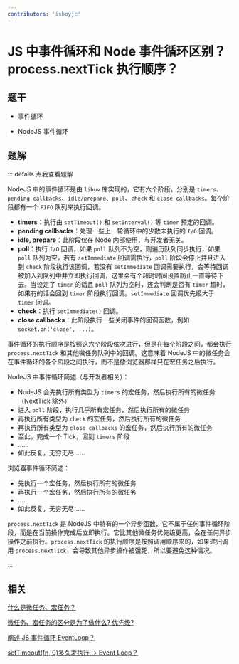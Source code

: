 ```yaml
---
contributors: 'isboyjc'
---
```


# JS 中事件循环和 Node 事件循环区别？process.nextTick 执行顺序？


## 题干

- 事件循环

- NodeJS 事件循环



## 题解

::: details 点我查看题解

NodeJS 中的事件循环是由 `libuv` 库实现的，它有六个阶段，分别是 `timers`、`pending callbacks`、`idle/prepare`、`poll`、`check` 和 `close callbacks`。每个阶段都有一个 `FIFO` 队列来执行回调。

- **timers**：执行由 `setTimeout()` 和 `setInterval()` 等 `timer` 预定的回调。
- **pending callbacks**：处理一些上一轮循环中的少数未执行的 `I/O` 回调。
- **idle, prepare**：此阶段仅在 Node 内部使用，与开发者无关。
- **poll**：执行 `I/O` 回调，如果 `poll` 队列不为空，则遍历队列同步执行，如果 `poll` 队列为空，若有 `setImmediate` 回调需执行，`poll` 阶段会停止并且进入到 `check` 阶段执行该回调，若没有 `setImmediate` 回调需要执行，会等待回调被加入到队列中并立即执行回调，这里会有个超时时间设置防止一直等待下去。当设定了 `timer` 的话且 `poll` 队列为空时，还会判断是否有 `timer` 超时，如果有的话会回到 `timer` 阶段执行回调。`setImmediate` 回调优先级大于 `timer` 回调。
- **check**：执行 `setImmediate()` 回调。
- **close callbacks**：此阶段执行一些关闭事件的回调函数，例如 `socket.on('close', ...)`。

事件循环的执行顺序是按照这六个阶段依次进行，但是在每个阶段之间，都会执行 `process.nextTick` 和其他微任务队列中的回调。这意味着 NodeJS 中的微任务会在事件循环的各个阶段之间执行，而不是像浏览器那样只在宏任务之后执行。


NodeJS 中事件循环简述（与开发者相关）：

- NodeJS 会先执行所有类型为 `timers` 的宏任务，然后执行所有的微任务（NextTick 除外）
- 进入 `poll` 阶段，执行几乎所有宏任务，然后执行所有的微任务
- 再执行所有类型为 `check` 的宏任务，然后执行所有的微任务
- 再执行所有类型为 `close callbacks` 的宏任务，然后执行所有的微任务
- 至此，完成一个 Tick，回到 `timers` 阶段
- ……
- 如此反复，无穷无尽……

浏览器事件循环简述：

- 先执行一个宏任务，然后执行所有的微任务
- 再执行一个宏任务，然后执行所有的微任务
- ……
- 如此反复，无穷无尽……



`process.nextTick` 是 NodeJS 中特有的一个异步函数，它不属于任何事件循环阶段，而是在当前操作完成后立即执行。它比其他微任务优先级更高，会在任何异步操作之前执行。`process.nextTick` 的执行顺序是按照调用顺序来的，如果递归调用 `process.nextTick`，会导致其他异步操作被饿死，所以要避免这种情况。


:::


## 相关

[什么是微任务、宏任务？](./100010_microtask_macrotask.md)

[微任务、宏任务的区分是为了做什么? 优先级?](./100020_microtask_macrotask_distinguish.md)

[阐述 JS 事件循环 EventLoop？](./100030_eventloop.md)

[setTimeout(fn, 0)多久才执行 -> Event Loop？](./100040_eventloop_settimeout0.md)

